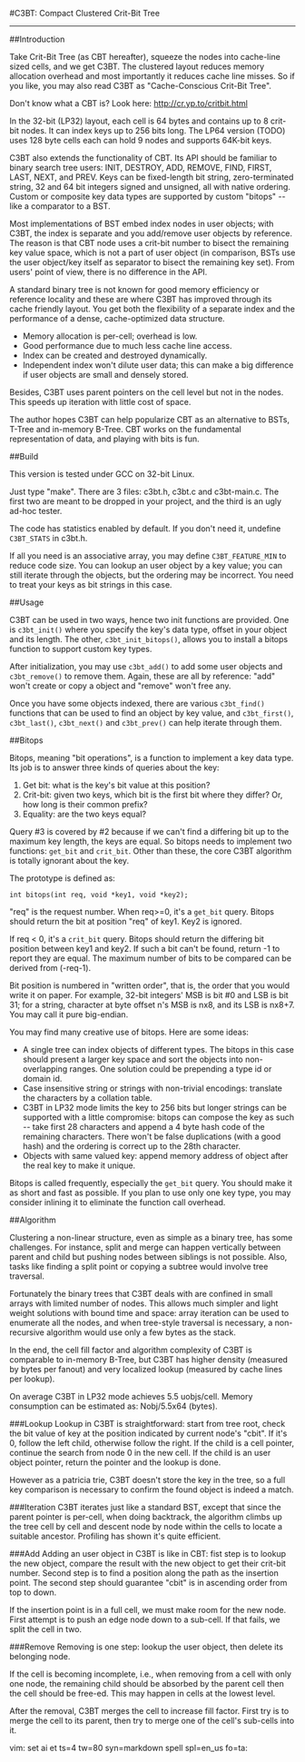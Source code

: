 #C3BT: Compact Clustered Crit-Bit Tree

- - -

##Introduction

Take Crit-Bit Tree (as CBT hereafter), squeeze the nodes into cache-line sized
cells, and we get C3BT.  The clustered layout reduces memory allocation overhead
and most importantly it reduces cache line misses.  So if you like, you may also
read C3BT as "Cache-Conscious Crit-Bit Tree".

Don't know what a CBT is?  Look here: http://cr.yp.to/critbit.html

In the 32-bit (LP32) layout, each cell is 64 bytes and contains up to 8 crit-bit
nodes.  It can index keys up to 256 bits long.  The LP64 version (TODO) uses 128
byte cells each can hold 9 nodes and supports 64K-bit keys.

C3BT also extends the functionality of CBT.  Its API should be familiar to
binary search tree users: INIT, DESTROY, ADD, REMOVE, FIND, FIRST, LAST, NEXT,
and PREV.  Keys can be fixed-length bit string, zero-terminated string, 32 and
64 bit integers signed and unsigned, all with native ordering.  Custom or
composite key data types are supported by custom "bitops" -- like a comparator
to a BST.

Most implementations of BST embed index nodes in user objects; with C3BT, the
index is separate and you add/remove user objects by reference.  The reason is
that CBT node uses a crit-bit number to bisect the remaining key value space,
which is not a part of user object (in comparison, BSTs use the user object/key
itself as separator to bisect the remaining key set).  From users' point of
view, there is no difference in the API.

A standard binary tree is not known for good memory efficiency or reference
locality and these are where C3BT has improved through its cache friendly
layout.  You get both the flexibility of a separate index and the performance of
a dense, cache-optimized data structure.

  - Memory allocation is per-cell; overhead is low.
  - Good performance due to much less cache line access.
  - Index can be created and destroyed dynamically.
  - Independent index won't dilute user data; this can make a big difference if
    user objects are small and densely stored.

Besides, C3BT uses parent pointers on the cell level but not in the nodes.  This
speeds up iteration with little cost of space.

The author hopes C3BT can help popularize CBT as an alternative to BSTs, T-Tree
and in-memory B-Tree.  CBT works on the fundamental representation of data, and
playing with bits is fun.

##Build

This version is tested under GCC on 32-bit Linux.

Just type "make". There are 3 files: c3bt.h, c3bt.c and c3bt-main.c.  The first
two are meant to be dropped in your project, and the third is an ugly ad-hoc
tester.

The code has statistics enabled by default.  If you don't need it, undefine
`C3BT_STATS` in c3bt.h.

If all you need is an associative array, you may define `C3BT_FEATURE_MIN` to
reduce code size.  You can lookup an user object by a key value; you can still
iterate through the objects, but the ordering may be incorrect.  You need to
treat your keys as bit strings in this case.

##Usage

C3BT can be used in two ways, hence two init functions are provided.  One is
`c3bt_init()` where you specify the key's data type, offset in your object and
its length.  The other, `c3bt_init_bitops()`, allows you to install a bitops
function to support custom key types.

After initialization, you may use `c3bt_add()` to add some user objects and
`c3bt_remove()` to remove them.  Again, these are all by reference: "add" won't
create or copy a object and "remove" won't free any.

Once you have some objects indexed, there are various `c3bt_find()` functions
that can be used to find an object by key value, and `c3bt_first()`,
`c3bt_last()`, `c3bt_next()` and `c3bt_prev()` can help iterate through them.

##Bitops

Bitops, meaning "bit operations", is a function to implement a key data type.
Its job is to answer three kinds of queries about the key:

 1. Get bit: what is the key's bit value at this position?
 2. Crit-bit: given two keys, which bit is the first bit where they differ?  Or,
    how long is their common prefix?
 3. Equality: are the two keys equal?

Query #3 is covered by #2 because if we can't find a differing bit up to the
maximum key length, the keys are equal.  So bitops needs to implement two
functions: `get_bit` and `crit_bit`.  Other than these, the core C3BT algorithm
is totally ignorant about the key.

The prototype is defined as:

    int bitops(int req, void *key1, void *key2);

"req" is the request number.  When req>=0, it's a `get_bit` query.  Bitops
should return the bit at position "req" of key1.  Key2 is ignored.

If req < 0, it's a `crit_bit` query.  Bitops should return the differing bit
position between key1 and key2.  If such a bit can't be found, return -1 to
report they are equal.  The maximum number of bits to be compared can be derived
from (-req-1).

Bit position is numbered in "written order", that is, the order that you would
write it on paper.  For example, 32-bit integers' MSB is bit #0 and LSB is bit
31; for a string, character at byte offset n's MSB is nx8, and its LSB is nx8+7.
You may call it pure big-endian.

You may find many creative use of bitops.  Here are some ideas:

  - A single tree can index objects of different types.  The bitops in this case
    should present a larger key space and sort the objects into non-overlapping
    ranges.  One solution could be prepending a type id or domain id.
  - Case insensitive string or strings with non-trivial encodings: translate
    the characters by a collation table.
  - C3BT in LP32 mode limits the key to 256 bits but longer strings can be
    supported with a little compromise: bitops can compose the key as such --
    take first 28 characters and append a 4 byte hash code of the remaining
    characters.  There won't be false duplications (with a good hash) and the
    ordering is correct up to the 28th character.
  - Objects with same valued key: append memory address of object after the real
    key to make it unique.

Bitops is called frequently, especially the `get_bit` query.  You should make it
as short and fast as possible.  If you plan to use only one key type, you may
consider inlining it to eliminate the function call overhead.

##Algorithm

Clustering a non-linear structure, even as simple as a binary tree, has some
challenges.  For instance, split and merge can happen vertically between parent
and child but pushing nodes between siblings is not possible.  Also, tasks like
finding a split point or copying a subtree would involve tree traversal.

Fortunately the binary trees that C3BT deals with are confined in small arrays
with limited number of nodes.  This allows much simpler and light weight
solutions with bound time and space: array iteration can be used to enumerate
all the nodes, and when tree-style traversal is necessary, a non-recursive
algorithm would use only a few bytes as the stack.

In the end, the cell fill factor and algorithm complexity of C3BT is comparable
to in-memory B-Tree, but C3BT has higher density (measured by bytes per fanout)
and very localized lookup (measured by cache lines per lookup).

On average C3BT in LP32 mode achieves 5.5 uobjs/cell.  Memory consumption can be
estimated as: Nobj/5.5x64 (bytes).

###Lookup
Lookup in C3BT is straightforward: start from tree root, check the bit value of
key at the position indicated by current node's "cbit".  If it's 0, follow the
left child, otherwise follow the right.  If the child is a cell pointer,
continue the search from node 0 in the new cell.  If the child is an user object
pointer, return the pointer and the lookup is done.

However as a patricia trie, C3BT doesn't store the key in the tree, so a full
key comparison is necessary to confirm the found object is indeed a match.

###Iteration
C3BT iterates just like a standard BST, except that since the parent pointer is
per-cell, when doing backtrack, the algorithm climbs up the tree cell by cell
and descent node by node within the cells to locate a suitable ancestor.
Profiling has shown it's quite efficient.

###Add
Adding an user object in C3BT is like in CBT: fist step is to lookup the new
object, compare the result with the new object to get their crit-bit number.
Second step is to find a position along the path as the insertion point.  The
second step should guarantee "cbit" is in ascending order from top to down.

If the insertion point is in a full cell, we must make room for the new node.
First attempt is to push an edge node down to a sub-cell.  If that fails, we
split the cell in two.

###Remove
Removing is one step: lookup the user object, then delete its belonging node.

If the cell is becoming incomplete, i.e., when removing from a cell with only
one node, the remaining child should be absorbed by the parent cell then the
cell should be free-ed.  This may happen in cells at the lowest level.

After the removal, C3BT merges the cell to increase fill factor.  First try is
to merge the cell to its parent, then try to merge one of the cell's sub-cells
into it.

vim: set ai et ts=4 tw=80 syn=markdown spell spl=en_us fo=ta:

